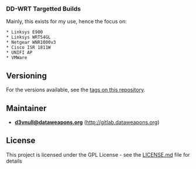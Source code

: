 ### DD-WRT Targetted Builds

Mainly, this exists for my use, hence the focus on:

``` Platforms
* Linksys E900
* Linksys WRT54GL
* Netgear WNR1000v3
* Cisco ISR 1811W 
* UNIFI AP
* VMWare
```
## Versioning

For the versions available, see the [tags on this repository](https://github.com/dataweapons/dd-wrt/tags). 

## Maintainer

* **d3vnull@dataweapons.org** (http://gitlab.dataweapons.org)

## License

This project is licensed under the GPL License - see the [LICENSE.md](LICENSE.md) file for details
